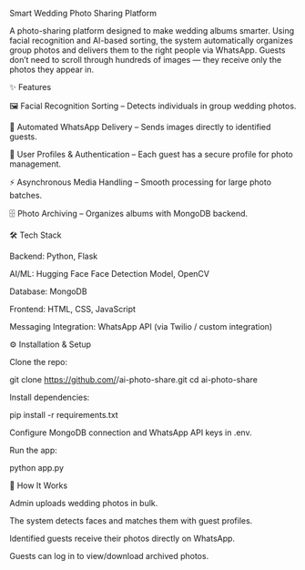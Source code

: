 Smart Wedding Photo Sharing Platform

A photo-sharing platform designed to make wedding albums smarter. Using facial recognition and AI-based sorting, the system automatically organizes group photos and delivers them to the right people via WhatsApp. Guests don’t need to scroll through hundreds of images — they receive only the photos they appear in.

✨ Features

🖼️ Facial Recognition Sorting – Detects individuals in group wedding photos.

📲 Automated WhatsApp Delivery – Sends images directly to identified guests.

👤 User Profiles & Authentication – Each guest has a secure profile for photo management.

⚡ Asynchronous Media Handling – Smooth processing for large photo batches.

🗄️ Photo Archiving – Organizes albums with MongoDB backend.

🛠️ Tech Stack

Backend: Python, Flask

AI/ML: Hugging Face Face Detection Model, OpenCV

Database: MongoDB

Frontend: HTML, CSS, JavaScript

Messaging Integration: WhatsApp API (via Twilio / custom integration)

⚙️ Installation & Setup

Clone the repo:

git clone https://github.com/<your-username>/ai-photo-share.git
cd ai-photo-share


Install dependencies:

pip install -r requirements.txt


Configure MongoDB connection and WhatsApp API keys in .env.

Run the app:

python app.py

🎤 How It Works

Admin uploads wedding photos in bulk.

The system detects faces and matches them with guest profiles.

Identified guests receive their photos directly on WhatsApp.

Guests can log in to view/download archived photos.
